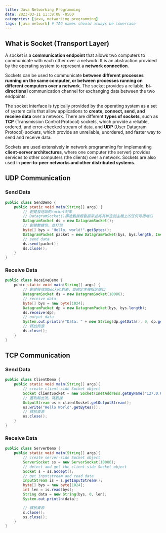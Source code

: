 ```yaml
---
title: Java Networking Programming
date: 2023-03-11 11:39:08 -0500
categories: [java, networking programming]
tags: [java network] # TAG names should always be lowercase
---
```


## What is Socket (Transport Layer)

A socket is a **communication endpoint** that allows two computers to communicate with each other over a network. It is an abstraction provided by the operating system to represent a **network connection**.

Sockets can be used to communicate **between different processes running on the same computer, or between processes running on different computers over a network**. The socket provides a reliable, **bi-directional** communication channel for exchanging data between the two endpoints.

The socket interface is typically provided by the operating system as a set of system calls that allow applications to **create, connect, send, and receive data** over a network. There are different **types of sockets**, such as **TCP** (Transmission Control Protocol) sockets, which provide a reliable, ordered, and error-checked stream of data, and **UDP** (User Datagram Protocol) sockets, which provide an unreliable, unordered, and faster way to send and receive data.

Sockets are used extensively in network programming for implementing **client-server architectures**, where one computer (the server) provides services to other computers (the clients) over a network. Sockets are also used in **peer-to-peer networks and other distributed systems**.

## UDP Communication

### Send Data

```java
public class SendDemo {
    public static void main(String[] args) {
        // 創建發送端的socket對象
        // DatagramSocket()構造數據報套接字並將其綁定到主機上的任何可用端口
        DatagramSocket ds = new DatagramSocket();
        // 創建數據包，並打包
        byte[] bys = "Hello, world!".getBytes();
        DatagramPacket packet = new DatagramPacket(bys, bys.length, InetAddress.getByName("192.168.1.66",10086));
        // send data
        ds.send(packet);
        ds.close();
    }
}
```

### Receive Data

```java
public class ReceiveDemo {
    pubic static void main(String[] args) {
        // 創建接收端Socket對象，並綁定主機指定端口
        DatagramSocket ds = new DatagramSocket(10086);
        // receive data
        byte[] bys = new byte[1024];
        DatagramPacket dp = new DatagramPacket(bys, bys.length);
        ds.receive(dp);
        // output data
        System.out.println("Data: " + new String(dp.getData(), 0, dp.getLength()));
        // 釋放資源
        ds.close();
    }
}
```

## TCP Communication

### Send Data

```java
public class ClientDemo {
    public static void main(String[] args){
        // create client-side Socket object
        Socket clientSocket = new Socket(InetAddress.getByName("127.0.0.1"),10086)
        // 獲取輸出流，寫數據
        OutputStream os = clientSocket.getOutputStream();
        os.write("Hello World".getBytes());
        // 釋放資源
        os.close();
    }
}
```

### Receive Data

```java
public class ServerDemo {
    public static void main(String[] args){
        // create server-side Socket object
        ServerSocket ss = new ServerSocket(10086);
        // detect and get the client-side Socket object
        Socket s = ss.accept();
        // get inputstream and read data
        InputStream is = s.getInputStream();
        byte[] bys = new byte[1024];
        int len = is.read(bys);
        String data = new String(bys, 0, len);
        System.out.println(data);

        // 釋放資源
        s.close();
        ss.close();
    }
}
```
